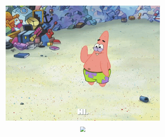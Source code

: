 <p align="center">
  <img src="https://github.com/lapprand/lapprand/blob/master/hi.gif?raw=true">
</p>
<p align="center">
  <img align="center" src="https://github-readme-stats.vercel.app/api?username=lapprand&show_icons=true&count_private=true&theme=vue" />
<!--   <img align="center" src="https://github-readme-stats.vercel.app/api/top-langs/?username=lapprand&layout=compact&theme=vue" /> -->
</p>

<!--
**lapprand/lapprand** is a ✨ _special_ ✨ repository because its `README.md` (this file) appears on your GitHub profile.

Here are some ideas to get you started:

- 🔭 I’m currently working on ...
- 🌱 I’m currently learning ...
- 👯 I’m looking to collaborate on ...
- 🤔 I’m looking for help with ...
- 💬 Ask me about ...
- 📫 How to reach me: ...
- 😄 Pronouns: ...
- ⚡ Fun fact: ...
-->
